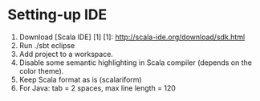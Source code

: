 Setting-up IDE
==============

1. Download [Scala IDE] [1]
[1]: http://scala-ide.org/download/sdk.html
2. Run
    ./sbt eclipse
3. Add project to a workspace.
4. Disable some semantic highlighting in Scala compiler (depends on the color theme).
5. Keep Scala format as is (scalariform)
6. For Java: tab = 2 spaces, max line length = 120
